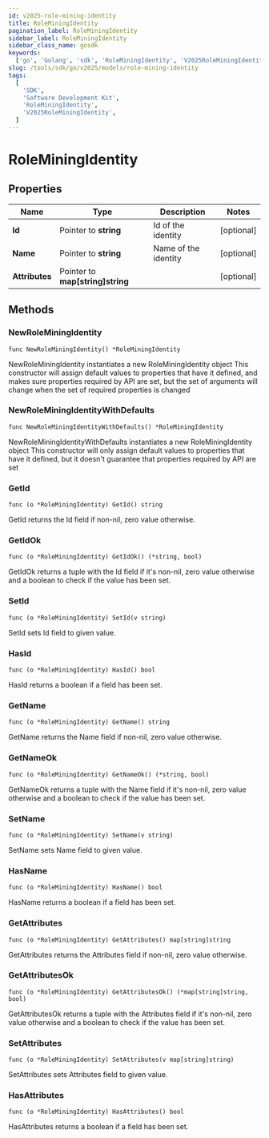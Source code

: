 ```yaml
---
id: v2025-role-mining-identity
title: RoleMiningIdentity
pagination_label: RoleMiningIdentity
sidebar_label: RoleMiningIdentity
sidebar_class_name: gosdk
keywords:
  ['go', 'Golang', 'sdk', 'RoleMiningIdentity', 'V2025RoleMiningIdentity']
slug: /tools/sdk/go/v2025/models/role-mining-identity
tags:
  [
    'SDK',
    'Software Development Kit',
    'RoleMiningIdentity',
    'V2025RoleMiningIdentity',
  ]
---
```


# RoleMiningIdentity

## Properties

| Name | Type | Description | Notes |
| --- | --- | --- | --- |
| **Id** | Pointer to **string** | Id of the identity | [optional] |
| **Name** | Pointer to **string** | Name of the identity | [optional] |
| **Attributes** | Pointer to **map[string]string** |  | [optional] |

## Methods

### NewRoleMiningIdentity

`func NewRoleMiningIdentity() *RoleMiningIdentity`

NewRoleMiningIdentity instantiates a new RoleMiningIdentity object This constructor will assign default values to properties that have it defined, and makes sure properties required by API are set, but the set of arguments will change when the set of required properties is changed

### NewRoleMiningIdentityWithDefaults

`func NewRoleMiningIdentityWithDefaults() *RoleMiningIdentity`

NewRoleMiningIdentityWithDefaults instantiates a new RoleMiningIdentity object This constructor will only assign default values to properties that have it defined, but it doesn't guarantee that properties required by API are set

### GetId

`func (o *RoleMiningIdentity) GetId() string`

GetId returns the Id field if non-nil, zero value otherwise.

### GetIdOk

`func (o *RoleMiningIdentity) GetIdOk() (*string, bool)`

GetIdOk returns a tuple with the Id field if it's non-nil, zero value otherwise and a boolean to check if the value has been set.

### SetId

`func (o *RoleMiningIdentity) SetId(v string)`

SetId sets Id field to given value.

### HasId

`func (o *RoleMiningIdentity) HasId() bool`

HasId returns a boolean if a field has been set.

### GetName

`func (o *RoleMiningIdentity) GetName() string`

GetName returns the Name field if non-nil, zero value otherwise.

### GetNameOk

`func (o *RoleMiningIdentity) GetNameOk() (*string, bool)`

GetNameOk returns a tuple with the Name field if it's non-nil, zero value otherwise and a boolean to check if the value has been set.

### SetName

`func (o *RoleMiningIdentity) SetName(v string)`

SetName sets Name field to given value.

### HasName

`func (o *RoleMiningIdentity) HasName() bool`

HasName returns a boolean if a field has been set.

### GetAttributes

`func (o *RoleMiningIdentity) GetAttributes() map[string]string`

GetAttributes returns the Attributes field if non-nil, zero value otherwise.

### GetAttributesOk

`func (o *RoleMiningIdentity) GetAttributesOk() (*map[string]string, bool)`

GetAttributesOk returns a tuple with the Attributes field if it's non-nil, zero value otherwise and a boolean to check if the value has been set.

### SetAttributes

`func (o *RoleMiningIdentity) SetAttributes(v map[string]string)`

SetAttributes sets Attributes field to given value.

### HasAttributes

`func (o *RoleMiningIdentity) HasAttributes() bool`

HasAttributes returns a boolean if a field has been set.
